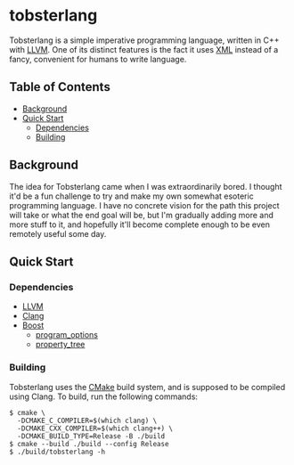 # tobsterlang

Tobsterlang is a simple imperative programming language, written in C++ with [LLVM](https://llvm.org). One of its
distinct features is the fact it uses [XML](https://en.wikipedia.org/wiki/XML) instead of a fancy, convenient for humans
to write language.

## Table of Contents

- [Background](#background)
- [Quick Start](#quick-start)
    - [Dependencies](#dependencies)
    - [Building](#building)

## Background

The idea for Tobsterlang came when I was extraordinarily bored. I thought it'd be a fun challenge to try and make my own
somewhat esoteric programming language. I have no concrete vision for the path this project will take or what the end
goal will be, but I'm gradually adding more and more stuff to it, and hopefully it'll become complete enough to be even
remotely useful some day.

## Quick Start

### Dependencies

- [LLVM](https://llvm.org)
- [Clang](https://clang.llvm.org)
- [Boost](https://www.boost.org)
    - [program_options](https://github.com/boostorg/program_options)
    - [property_tree](https://github.com/boostorg/property_tree)

### Building

Tobsterlang uses the [CMake](https://cmake.org) build system, and is supposed to be compiled using Clang. To build, run
the following commands:

```console
$ cmake \
  -DCMAKE_C_COMPILER=$(which clang) \
  -DCMAKE_CXX_COMPILER=$(which clang++) \
  -DCMAKE_BUILD_TYPE=Release -B ./build
$ cmake --build ./build --config Release
$ ./build/tobsterlang -h
```